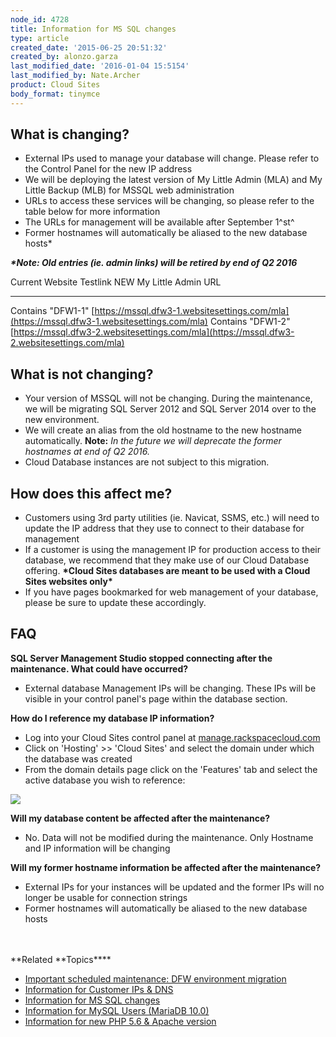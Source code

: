 ```yaml
---
node_id: 4728
title: Information for MS SQL changes
type: article
created_date: '2015-06-25 20:51:32'
created_by: alonzo.garza
last_modified_date: '2016-01-04 15:5154'
last_modified_by: Nate.Archer
product: Cloud Sites
body_format: tinymce
---
```


**What is changing?**
---------------------

-   External IPs used to manage your database will change. Please refer
    to the Control Panel for the new IP address
-   We will be deploying the latest version of My Little Admin (MLA) and
    My Little Backup (MLB) for MSSQL web administration
-   URLs to access these services will be changing, so please refer to
    the table below for more information
-   The URLs for management will be available after September 1^st^
-   Former hostnames will automatically be aliased to the new database
    hosts\*

***\*Note: Old entries (ie. admin links) will be retired by end of Q2
2016***

  Current Website Testlink   NEW My Little Admin URL
  -------------------------- ----------------------------------------------------------------------------------------------
  Contains "DFW1-1"          [https://mssql.dfw3-1.websitesettings.com/mla](https://mssql.dfw3-1.websitesettings.com/mla)
  Contains "DFW1-2"          [https://mssql.dfw3-2.websitesettings.com/mla](https://mssql.dfw3-2.websitesettings.com/mla)

 **What is not changing?**
--------------------------

-   Your version of MSSQL will not be changing. During the maintenance,
    we will be migrating SQL Server 2012 and SQL Server 2014 over to the
    new environment.
-   We will create an alias from the old hostname to the new hostname
    automatically. **Note:** *In the future we will deprecate the former
    hostnames at end of Q2 2016.*
-   Cloud Database instances are not subject to this migration.

**How does this affect me?**
----------------------------

-   Customers using 3rd party utilities (ie. Navicat, SSMS, etc.) will
    need to update the IP address that they use to connect to their
    database for management
-   If a customer is using the management IP for production access to
    their database, we recommend that they make use of our Cloud
    Database offering. **\*Cloud Sites databases are meant to be used
    with a Cloud Sites websites only\***
-   If you have pages bookmarked for web management of your database,
    please be sure to update these accordingly.

 

**FAQ**
-------

**SQL Server Management Studio stopped connecting after the maintenance.
What could have occurred?**

-   External database Management IPs will be changing. These IPs will be
    visible in your control panel's page within the database section.

**How do I reference my database IP information?** 

-   Log into your Cloud Sites control panel at
    [manage.rackspacecloud.com](http://manage.rackspacecloud.com)
-   Click on 'Hosting' \>\> 'Cloud Sites' and select the domain under
    which the database was created
-   From the domain details page click on the 'Features' tab and select
    the active database you wish to reference:

![](/knowledge_center/sites/default/files/field/image/MSSQL.png)

**Will my database content be affected after the maintenance?**

-   No. Data will not be modified during the maintenance. Only Hostname
    and IP information will be changing

**Will my former hostname information be affected after the
maintenance?**

-   External IPs for your instances will be updated and the former IPs
    will no longer be usable for connection strings
-   Former hostnames will automatically be aliased to the new database
    hosts

<br>
 <br>
 **Related **Topics****

-   [Important scheduled maintenance: DFW environment
    migration](http://rackspace.com/knowledge_center/article/important-scheduled-maintenance-dfw-environment-migration)
-   [Information for Customer IPs &
    DNS](http://rackspace.com/knowledge_center/article/information-for-customer-ips-dns-0)
-   [Information for MS SQL
    changes](http://rackspace.com/knowledge_center/article/information-for-ms-sql-changes)
-   [Information for MySQL Users (MariaDB
    10.0)](http://rackspace.com/knowledge_center/article/information-for-mysql-users-mariadb-100-0)
-   [Information for new PHP 5.6 & Apache
    version](http://rackspace.com/knowledge_center/article/information-for-new-php-56-apache-version-0)


